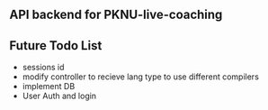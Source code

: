 ## API backend for PKNU-live-coaching

## Future Todo List
- sessions id
- modify controller to recieve lang type to use different compilers
- implement DB
- User Auth and login
